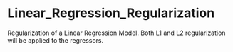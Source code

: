# Linear_Regression_Regularization
Regularization of a Linear Regression Model. Both L1 and L2 regularization will be applied to the regressors.
